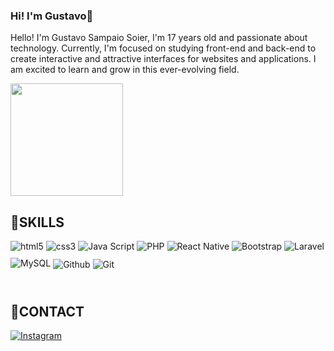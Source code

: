 ### Hi! I'm Gustavo👋

Hello! I'm Gustavo Sampaio Soier, I'm 17 years old and passionate about technology. Currently, I'm focused on studying front-end and back-end to create interactive and attractive interfaces for websites and applications. I am excited to learn and grow in this ever-evolving field.

<div>
<img align="center" height="180em" src="https://github-readme-stats.vercel.app/api/top-langs/?username=GustaSoier&layout=compact&langs_count=7&theme=dark"/>
</div>

## 🚀SKILLS

<div>
  <img style="margin-bottom: 10px; align="center" alt="html5" src="https://img.shields.io/badge/HTML5-E34F26?style=for-the-badge&logo=html5&logoColor=white"/> 
  <img style="margin-bottom: 10px; align="center" alt="css3" src="https://img.shields.io/badge/CSS3-1572B6?style=for-the-badge&logo=css3&logoColor=white"/>
  <img style="margin-bottom: 10px; align="center" alt="Java Script" src="https://img.shields.io/badge/JavaScript-F7DF1E?style=for-the-badge&logo=javascript&logoColor=black"/>
  <img style="margin-bottom: 10px; align="center" alt="PHP" src="https://img.shields.io/badge/PHP-777BB4?style=for-the-badge&logo=php&logoColor=white"/>
  <img style="margin-bottom: 10px; align="center" alt="React Native" src="https://img.shields.io/badge/React_Native-20232A?style=for-the-badge&logo=react&logoColor=61DAFB"/>
  <img style="margin-bottom: 10px; align="center" alt="Bootstrap" src="https://img.shields.io/badge/Bootstrap-563D7C?style=for-the-badge&logo=bootstrap&logoColor=white"/>
  <img style="margin-bottom: 10px; align="center" alt="Laravel" src="https://img.shields.io/badge/Laravel-FF2D20?style=for-the-badge&logo=laravel&logoColor=white"/>
  <img style="margin-bottom: 10px; align="center" alt="MySQL" src="https://img.shields.io/badge/MySQL-00000F?style=for-the-badge&logo=mysql&logoColor=white"/>
  <img align="center" alt="Github" src="https://img.shields.io/badge/GitHub-100000?style=for-the-badge&logo=github&logoColor=white"/>
  <img align="center" alt="Git" src="https://img.shields.io/badge/GIT-E44C30?style=for-the-badge&logo=git&logoColor=white"/>
</div><br/>


## 📱CONTACT

[![Instagram](https://img.shields.io/badge/Instagram-E4405F?style=for-the-badge&logo=instagram&logoColor=white)](https://instagram.com/gustavo.oxx)
